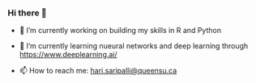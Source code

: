 ### Hi there 👋



- 🔭 I’m currently working on building my skills in R and Python

- 🌱 I’m currently learning nueural networks and deep learning through https://www.deeplearning.ai/

- 📫 How to reach me: hari.saripalli@queensu.ca


